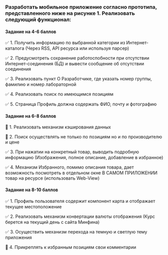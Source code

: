 ### Разработать мобильное приложение согласно прототипа, представленного ниже на рисунке 1. Реализовать следующий функционал:

#### Задание на 4-6 баллов
:white_check_mark: 1. Получить информацию по выбранной категории из Интернет-каталога (Через RSS, API ресурса или используя парсер)

:white_check_mark: 2. Предусмотреть сохранение работоспобности при отсутствии Интернет-соединения (БД) и вывести сообщение об отсутствии соединения

:white_check_mark: 3. Реализовать пункт О Разработчике, где указать номер группы, фамилию и номер лабораторной

:white_check_mark: 4. Реализовать поиск по имеющимся позициям

:white_check_mark: 5. Страница Профиль должна содержать ФИО, почту и фотографию

#### Задание на 6-8 баллов
:black_square_button: 1. Реализовать механизм кэширования данных

:black_square_button: 2. Поиск осуществлять не только по позициям но и по производителю и цене

:white_check_mark: 3. При нажатии на конкретный товар, выводить подробную информацию (Изображения, полное описание, добавление в избранное)

:white_check_mark: 4. Механизм Избранного, помимо описания товара, дает возможность посмотреть в отдельном окне В САМОМ ПРИЛОЖЕНИИ товар на ресурсе (использовать Web-View)

#### Задание на 8-10 баллов
:white_check_mark: 1. Профиль пользователя содержит компонент карта и отображает текущее местоположение

:white_check_mark: 2. Реализовать механизм конвертации валюты отображения (Курс берется на текущий день с сайта Минфина)

:white_check_mark: 3. Осуществить механизм перехода на темную и светлую тему приложения

:black_square_button: 4. Прикреплять к избранным позициям свои комментарии
